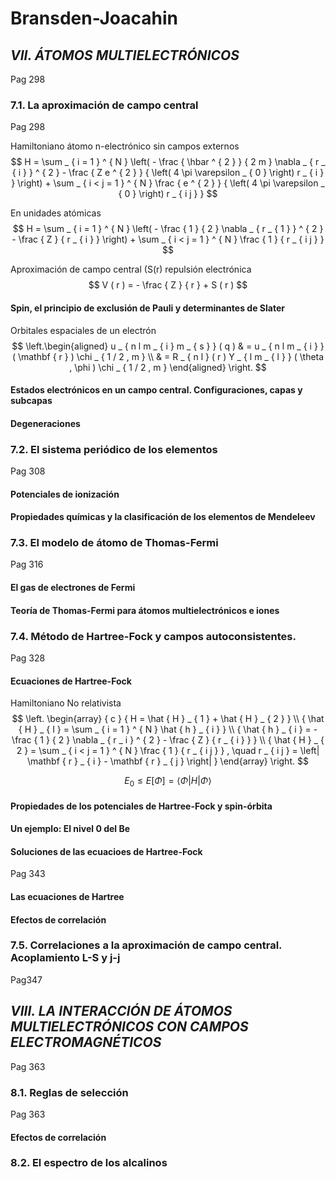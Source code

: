 ﻿
# Bransden-Joacahin

## *VII. ÁTOMOS MULTIELECTRÓNICOS*
Pag 298

### 7.1. La aproximación de campo central
Pag 298

Hamiltoniano átomo n-electrónico sin campos externos
$$
H = \sum _ { i = 1 } ^ { N } \left( - \frac { \hbar ^ { 2 } } { 2 m } \nabla _ { r _ { i } } ^ { 2 } - \frac { Z e ^ { 2 } } { \left( 4 \pi \varepsilon _ { 0 } \right) r _ { i } } \right) + \sum _ { i < j = 1 } ^ { N } \frac { e ^ { 2 } } { \left( 4 \pi \varepsilon _ { 0 } \right) r _ { i j } }
$$

En unidades atómicas
$$
H = \sum _ { i = 1 } ^ { N } \left( - \frac { 1 } { 2 } \nabla _ { r _ { 1 } } ^ { 2 } - \frac { Z } { r _ { i } } \right) + \sum _ { i < j = 1 } ^ { N } \frac { 1 } { r _ { i j } }
$$

Aproximación de campo central (S(r) repulsión electrónica
$$
V ( r ) = - \frac { Z } { r } + S ( r )
$$


#### Spin, el principio de exclusión de Pauli y determinantes de Slater

Orbitales espaciales de un electrón
$$
\left.\begin{aligned} u _ { n l m _ { i } m _ { s } } ( q ) & = u _ { n l m _ { i } } ( \mathbf { r } ) \chi _ { 1 / 2 , m } \\ & = R _ { n l } ( r ) Y _ { l m _ { l } } ( \theta , \phi ) \chi _ { 1 / 2 , m } \end{aligned} \right.
$$

#### Estados electrónicos en un campo central. Configuraciones, capas y subcapas
#### Degeneraciones

### 7.2. El sistema periódico de los elementos
Pag 308
#### Potenciales de ionización
#### Propiedades químicas y la clasificación de los elementos de Mendeleev

### 7.3. El modelo de átomo de Thomas-Fermi
Pag 316
#### El gas de electrones de Fermi
#### Teoría de Thomas-Fermi para átomos multielectrónicos e iones


### 7.4. Método de Hartree-Fock y campos autoconsistentes.
Pag 328
#### Ecuaciones de Hartree-Fock

Hamiltoniano No relativista
$$
\left. \begin{array} { c } { H = \hat { H } _ { 1 } + \hat { H } _ { 2 } } \\ { \hat { H } _ { I } = \sum _ { i = 1 } ^ { N } \hat { h } _ { i } } \\ { \hat { h } _ { i } = - \frac { 1 } { 2 } \nabla _ { r _ i } ^ { 2 } - \frac { Z } { r _ { i } } } \\ { \hat { H } _ { 2 } = \sum _ { i < j = 1 } ^ { N } \frac { 1 } { r _ { i j } } , \quad r _ { i j } = \left| \mathbf { r } _ { i } - \mathbf { r } _ { j } \right| } \end{array} \right.
$$

$$
E _ { 0 } \leq E [ \Phi ] = \langle \Phi | H | \Phi \rangle
$$

#### Propiedades de los potenciales de Hartree-Fock y spin-órbita

#### Un ejemplo: El nivel 0 del Be
#### Soluciones de las ecuacioes de Hartree-Fock
Pag 343
#### Las ecuaciones de Hartree
#### Efectos de correlación

### 7.5. Correlaciones a la aproximación de campo central. Acoplamiento L-S y j-j
Pag347


## *VIII. LA INTERACCIÓN DE ÁTOMOS MULTIELECTRÓNICOS CON CAMPOS ELECTROMAGNÉTICOS*
Pag 363

### 8.1. Reglas de selección
Pag 363
#### Efectos de correlación
### 8.2. El espectro de los alcalinos




